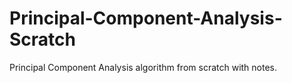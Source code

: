 # Principal-Component-Analysis-Scratch
Principal Component Analysis algorithm from scratch with notes.
